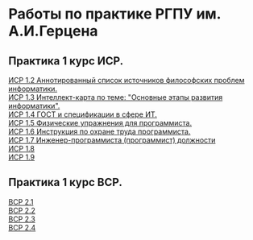 # Работы по практике РГПУ им. А.И.Герцена
## Практика 1 курс ИСР.
[ИСР 1.2 Аннотированный список источников философских проблем информатики.](https://github.com/EPereverza/Herzen/blob/main/ПереверзаЕА_ИСР_1.2_1курс_СписокФилософскихПроблемИнформатики.pdf)<br>
[ИСР 1.3 Интеллект-карта по теме: "Основные этапы развития информатики".](https://github.com/EPereverza/Herzen/blob/main/ПереверзаЕА_ИСР_1.3_1курс_ЭтапыРазвитияИнформатики.png)<br>
[ИСР 1.4 ГОСТ и спецификации в сфере ИТ.](https://github.com/EPereverza/Herzen/blob/main/ПереверзаЕА_ИСР_1.4_1курс_гостИТ.pdf)<br>
[ИСР 1.5 Физические упражнения для программиста.](https://github.com/EPereverza/Herzen/blob/main/ПереверзаЕА_ИСР_1.5_1курс_ФизУпрПрограммиста.pdf)<br>
[ИСР 1.6 Инструкция по охране труда программиста.](https://github.com/EPereverza/Herzen/blob/main/ПереверзаЕА_ИСР_1.6_1курс_ОхранаТрудаПрограммиста.pdf)<br>
[ИСР 1.7 Инженер-программиста (программист) должности](https://github.com/EPereverza/Herzen/blob/main/ПереверзаЕА_ИСР_1.7_1курс_Инженер-ПрограммистДолжности.pdf)<br>
[ИСР 1.8]()</br>
[ИСР 1.9]()</br>
## Практика 1 курс ВСР.
[ВСР 2.1]()</br>
[ВСР 2.2]()</br>
[ВСР 2.3]()</br>
[ВСР 2.4]()</br>
